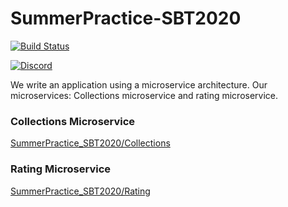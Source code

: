 # SummerPractice-SBT2020
[![Build Status](https://travis-ci.com/BorZzzenko/SummerPractice_SBT2020.svg?branch=borzenko-backbone)](https://travis-ci.com/BorZzzenko/SummerPractice_SBT2020)

[![Discord](https://img.shields.io/discord/463752820026376202.svg?label=&logo=discord&logoColor=ffffff&color=7389D8&labelColor=6A7EC2)](https://discord.gg/6U9FPtD)


We write an application using a microservice architecture. Our microservices: Collections microservice and rating microservice.

### Collections Microservice
[SummerPractice_SBT2020/Collections](https://github.com/BorZzzenko/SummerPractice_SBT2020/tree/master/Collections)


### Rating Microservice
[SummerPractice_SBT2020/Rating](https://github.com/BorZzzenko/SummerPractice_SBT2020/tree/master/Rating)
